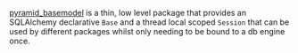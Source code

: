[pyramid_basemodel][] is a thin, low level package that provides an SQLAlchemy
declarative `Base` and a thread local scoped `Session` that can be used by
different packages whilst only needing to be bound to a db engine once.

[pyramid_basemodel]: http://github.com/thruflo/pyramid_basemodel
